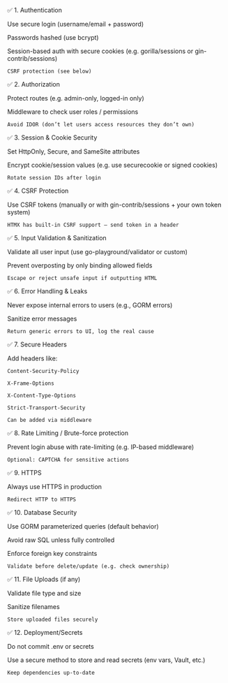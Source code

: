 ✅ 1. Authentication

Use secure login (username/email + password)

Passwords hashed (use bcrypt)

Session-based auth with secure cookies (e.g. gorilla/sessions or gin-contrib/sessions)

    CSRF protection (see below)

✅ 2. Authorization

Protect routes (e.g. admin-only, logged-in only)

Middleware to check user roles / permissions

    Avoid IDOR (don’t let users access resources they don’t own)

✅ 3. Session & Cookie Security

Set HttpOnly, Secure, and SameSite attributes

Encrypt cookie/session values (e.g. use securecookie or signed cookies)

    Rotate session IDs after login

✅ 4. CSRF Protection

Use CSRF tokens (manually or with gin-contrib/sessions + your own token system)

    HTMX has built-in CSRF support – send token in a header

<meta name="csrf-token" content="{{ .CSRF }}">
<script>
  htmx.defaults.headers['X-CSRF-Token'] = document.querySelector('meta[name="csrf-token"]').content
</script>

✅ 5. Input Validation & Sanitization

Validate all user input (use go-playground/validator or custom)

Prevent overposting by only binding allowed fields

    Escape or reject unsafe input if outputting HTML

✅ 6. Error Handling & Leaks

Never expose internal errors to users (e.g., GORM errors)

Sanitize error messages

    Return generic errors to UI, log the real cause

✅ 7. Secure Headers

Add headers like:

    Content-Security-Policy

    X-Frame-Options

    X-Content-Type-Options

    Strict-Transport-Security

    Can be added via middleware

✅ 8. Rate Limiting / Brute-force protection

Prevent login abuse with rate-limiting (e.g. IP-based middleware)

    Optional: CAPTCHA for sensitive actions

✅ 9. HTTPS

Always use HTTPS in production

    Redirect HTTP to HTTPS

✅ 10. Database Security

Use GORM parameterized queries (default behavior)

Avoid raw SQL unless fully controlled

Enforce foreign key constraints

    Validate before delete/update (e.g. check ownership)

✅ 11. File Uploads (if any)

Validate file type and size

Sanitize filenames

    Store uploaded files securely

✅ 12. Deployment/Secrets

Do not commit .env or secrets

Use a secure method to store and read secrets (env vars, Vault, etc.)

    Keep dependencies up-to-date



